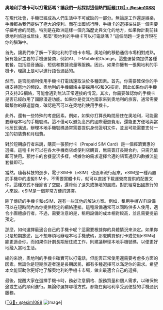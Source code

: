 **奥地利手機卡可以打電話嗎？讓我們一起探討這個熱門話題[[TG💪+ @esim1088](https://t.me/s/esim1088)]**

在現代社會，手機已經成為人們生活中不可或缺的一部分。無論是工作還是娛樂，手機都為我們提供了極大的便利。而在出國旅行時，手機卡的選擇往往是一個需要仔細考慮的問題。特別是在歐洲這樣一個充滿歷史與文化的地方，如果你計劃前往奧地利旅遊或居住，那麼“奧地利的手機卡可以打電話嗎？”這個問題一定會浮現在你的腦海中。

首先，讓我們來了解一下奧地利的手機卡市場。奧地利的移動通信市場相對成熟，擁有幾家主要的手機運營商，例如A1、T-Mobile和Orange。這些運營商提供各種套餐，包括語音通話、短信和數據流量等服務。因此，如果你擁有一張奧地利的手機卡，理論上是可以進行語音通話的。

然而，是否能順利使用手機卡打電話還取決於多種因素。首先，你需要確保你的手機支持當地的頻段。奧地利的手機網絡主要採用4G和3G技術，因此如果你的手機只支持2G網絡，可能會遇到無法正常連接的情況。其次，你需要確認你的手機卡是否已經啟用了國際漫遊功能。如果你是從其他國家來到奧地利的旅客，通常需要聯繫你的原運營商，確認是否可以在奧地利使用手機卡。

此外，還有一些特殊的考慮因素。例如，如果你打算長時間居住在奧地利，可能需要辦理本地的手機號碼。這不僅可以避免高昂的國際漫遊費用，還能更方便地與當地居民溝通。辦理本地手機號碼通常需要提供身份證明文件，並且可能需要支付一定的初裝費和月租費。

對於短期旅行者來說，購買一張預付卡（Prepaid SIM Card）是一個經濟實惠的選擇。這種卡片可以在各大手機商店或便利店購買，無需簽訂長期合約，只需充值即可使用。預付卡的套餐靈活多樣，根據你的需求選擇合適的語音通話和數據流量套餐即可。

當然，隨著科技的進步，電子SIM卡（eSIM）也逐漸流行起來。eSIM是一種內置於手機中的虛擬SIM卡，不需要實體卡片，就可以直接下載運營商提供的配置文件。這種方式不僅節省了空間，還降低了遺失或損壞的風險。對於經常出國旅行的人來說，eSIM是一個非常方便的選擇。

除了傳統的手機卡和eSIM，還有一些其他的解決方案。例如，租用手機WiFi設備可以在短時間內為你提供穩定的網絡連接。這種設備通常可以同時供多人使用，適合小團體旅行者。不過，需要注意的是，租用設備的成本相對較高，並且需要提前預定。

那麼，如何選擇最適合自己的手機卡呢？這需要根據你的具體情況來決定。如果你只是短期旅遊，且不想麻煩地辦理本地手機號碼，那麼購買預付卡或使用eSIM可能更適合你。而如果你計劃長期居住或工作，則建議辦理本地手機號碼，以便更好地融入當地生活。

總的來說，奧地利的手機卡確實可以打電話，但能否正常使用還需要考慮多方面的因素。無論你是短期旅遊者還是長期居民，都有多種選擇可以滿足你的需求。希望本文能幫助你更好地了解奧地利的手機卡市場，做出最適合自己的選擇。

最後，提醒大家在選擇手機卡時，務必注意價格、服務質量和個人需求，以確保旅途或生活的順利進行。無論你選擇哪種方式，都能在奧地利享受到便捷的手機通訊服務。

[[TG💪+ @esim1088](https://t.me/s/esim1088) ![Image](https://i.postimg.cc/4NQfJmqS/Snipaste-2025-05-13-00-14-12.png)]